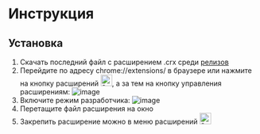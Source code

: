 # Инструкция
## Установка
1. Скачать последний файл с расширением .crx среди [релизов](https://github.com/Napordisch/chillcards/releases)
2. Перейдите по адресу chrome://extensions/ в браузере или нажмите на кнопку расширений <img width="23" alt="Screenshot 2024-12-16 at 11 38 39" src="https://github.com/user-attachments/assets/52daeb6e-13c8-4d94-9281-aea2b9c7d48c" />, а за тем на кнопку управления расширениям:
![image](https://github.com/user-attachments/assets/11e6c8ff-20da-4dd2-9e9e-fcc06ef8cadc)
3. Включите режим разработчика:
![image](https://github.com/user-attachments/assets/ebeab115-6946-4e00-bd21-fc5b7f3a28f9)
4. Перетащите файл расширения на окно
5. Закрепить расширение можно в меню расширений <img width="23" alt="Screenshot 2024-12-16 at 11 38 39" src="https://github.com/user-attachments/assets/52daeb6e-13c8-4d94-9281-aea2b9c7d48c" />
